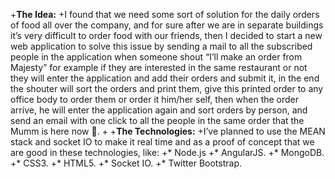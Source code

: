 +**The Idea:**
 +I found that we need some sort of solution for the daily orders of food all over the company, and for sure after we are in separate buildings it’s very difficult to order food with our friends, then I decided to start a new web application to solve this issue by sending a mail to all the subscribed people in the application when someone shout “I’ll make an order from Majesty” for example if they are interested in the same restaurant or not they will enter the application and add their orders and submit it, in the end the shouter will sort the orders and print them, give this printed order to any office body to order them or order it him/her self, then when the order arrive, he will enter the application again and sort orders by person, and send an email with one click to all the people in the same order that the Mumm is here now .
 +
 +**The Technologies:**
 +I’ve planned to use the MEAN stack and socket IO to make it real time and as a proof of concept that we are good in these technologies, like:
 +* Node.js
 +* AngularJS.
 +* MongoDB.
 +* CSS3.
 +* HTML5.
 +* Socket IO.
 +* Twitter Bootstrap.
